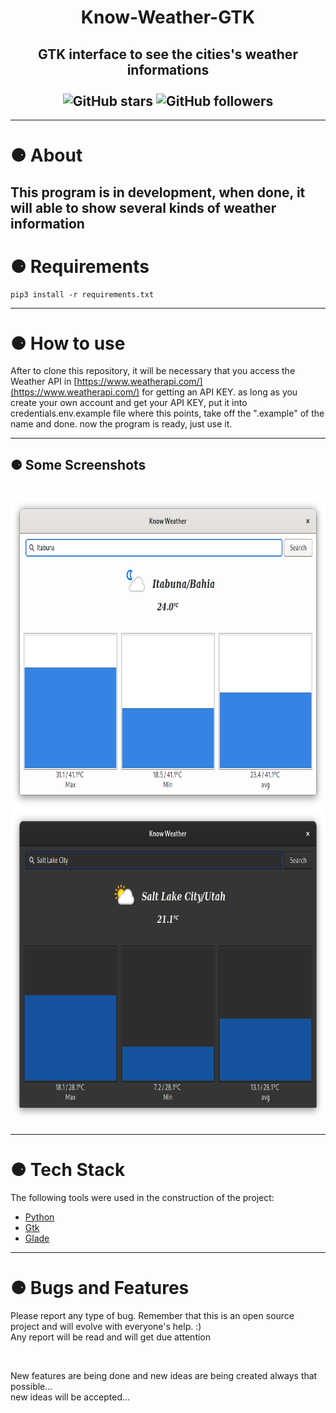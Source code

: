 <h1 align="center">Know-Weather-GTK</h1>
<h2 align="center" >
GTK interface to see the cities's weather informations<br><br>
    <img alt="GitHub stars" src="https://img.shields.io/github/stars/PabloEmidio/Know-Weather-GTK?style=social">
    <img alt="GitHub followers" src="https://img.shields.io/github/followers/PabloEmidio?label=Follow%20me&style=social">
</h2>

---
# ⚈ About
This program is in development, when done, it will able to show several kinds of weather information
---

# ⚈ Requirements

```
pip3 install -r requirements.txt
```
---

# ⚈ How to use
After to clone this repository, it will be necessary that you access the Weather API in [https://www.weatherapi.com/](https://www.weatherapi.com/) for getting an API KEY. as long as you create your own account and get your API KEY, put it into credentials.env.example file where this points, take off the ".example" of the name and done.
now the program is ready, just use it.

---

## ⚈ Some Screenshots
<h1 align="center">
  <img align="center" src=".images/search_01.png" height="500px"><br><img align="center" src=".images/search_02.png" height="500px">
</h1>

---

# ⚈ Tech Stack

The following tools were used in the construction of the project:

- [Python](https://www.python.org/)
- [Gtk](https://www.gtk.org/)
- [Glade](https://glade.gnome.org/)

---

# ⚈ Bugs and Features
<p>
Please report any type of bug. Remember that this is an open source project and will evolve with everyone's help. :)<br>
Any report will be read and will get due attention
</p><br>
<p>
New features are being done and new ideas are being created always that possible...<br>
new ideas will be accepted...
</p>

